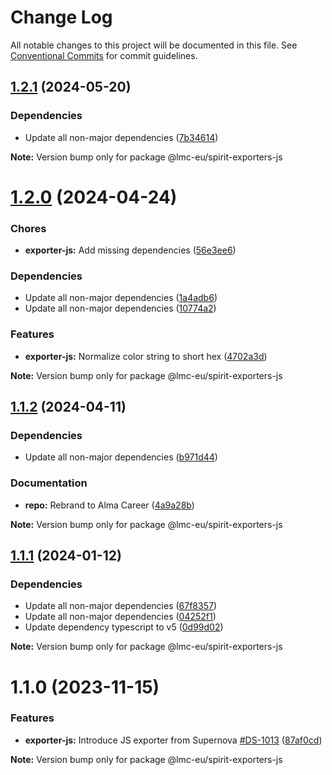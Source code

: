 # Change Log

All notable changes to this project will be documented in this file.
See [Conventional Commits](https://conventionalcommits.org) for commit guidelines.

<a name="1.2.1"></a>

## [1.2.1](https://github.com/lmc-eu/spirit-design-system/compare/@lmc-eu/spirit-exporters-js@1.2.0...@lmc-eu/spirit-exporters-js@1.2.1) (2024-05-20)

### Dependencies

- Update all non-major dependencies ([7b34614](https://github.com/lmc-eu/spirit-design-system/commit/7b34614))

**Note:** Version bump only for package @lmc-eu/spirit-exporters-js

<a name="1.2.0"></a>

# [1.2.0](https://github.com/lmc-eu/spirit-design-system/compare/@lmc-eu/spirit-exporters-js@1.1.2...@lmc-eu/spirit-exporters-js@1.2.0) (2024-04-24)

### Chores

- **exporter-js:** Add missing dependencies ([56e3ee6](https://github.com/lmc-eu/spirit-design-system/commit/56e3ee6))

### Dependencies

- Update all non-major dependencies ([1a4adb6](https://github.com/lmc-eu/spirit-design-system/commit/1a4adb6))
- Update all non-major dependencies ([10774a2](https://github.com/lmc-eu/spirit-design-system/commit/10774a2))

### Features

- **exporter-js:** Normalize color string to short hex ([4702a3d](https://github.com/lmc-eu/spirit-design-system/commit/4702a3d))

**Note:** Version bump only for package @lmc-eu/spirit-exporters-js

<a name="1.1.2"></a>

## [1.1.2](https://github.com/lmc-eu/spirit-design-system/compare/@lmc-eu/spirit-exporters-js@1.1.1...@lmc-eu/spirit-exporters-js@1.1.2) (2024-04-11)

### Dependencies

- Update all non-major dependencies ([b971d44](https://github.com/lmc-eu/spirit-design-system/commit/b971d44))

### Documentation

- **repo:** Rebrand to Alma Career ([4a9a28b](https://github.com/lmc-eu/spirit-design-system/commit/4a9a28b))

**Note:** Version bump only for package @lmc-eu/spirit-exporters-js

<a name="1.1.1"></a>

## [1.1.1](https://github.com/lmc-eu/spirit-design-system/compare/@lmc-eu/spirit-exporters-js@1.1.0...@lmc-eu/spirit-exporters-js@1.1.1) (2024-01-12)

### Dependencies

- Update all non-major dependencies ([67f8357](https://github.com/lmc-eu/spirit-design-system/commit/67f8357))
- Update all non-major dependencies ([04252f1](https://github.com/lmc-eu/spirit-design-system/commit/04252f1))
- Update dependency typescript to v5 ([0d99d02](https://github.com/lmc-eu/spirit-design-system/commit/0d99d02))

**Note:** Version bump only for package @lmc-eu/spirit-exporters-js

<a name="1.1.0"></a>

# 1.1.0 (2023-11-15)

### Features

- **exporter-js:** Introduce JS exporter from Supernova [#DS-1013](https://github.com/lmc-eu/spirit-design-system/issues/DS-1013) ([87af0cd](https://github.com/lmc-eu/spirit-design-system/commit/87af0cd))

**Note:** Version bump only for package @lmc-eu/spirit-exporters-js
